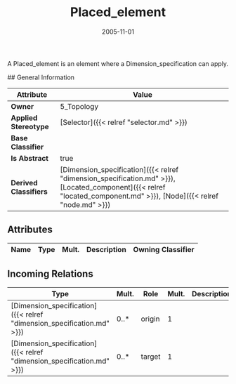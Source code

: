 ﻿---
title: Placed_element
toc: false
type: specs
date: "2005-11-01"
draft: false
specification: KBL
version: 2.3.sr1
documentType: "Recommendation"
elementType: Class
classes:
  - Placed_element
menu_name: kbl-2.3.sr1
---
<p>A Placed_element is an element where a Dimension_specification can apply.</p>
## General Information

| Attribute               | Value |
|-------------------------|-------|
| **Owner**               | 5_Topology |
| **Applied Stereotype**  | [Selector]({{< relref "selector.md" >}})<br/>  |
| **Base Classifier**     |   |
| **Is Abstract**         | true |
| **Derived Classifiers** | [Dimension_specification]({{< relref "dimension_specification.md" >}}), [Located_component]({{< relref "located_component.md" >}}), [Node]({{< relref "node.md" >}}) |

## Attributes
|  Name  |  Type  |  Mult.  |  Description  |  Owning Classifier  |
|--------|--------|---------|---------------|--------------|

##  Incoming Relations
|    Type  |   Mult.  |   Role    |   Mult.   |   Description  |
|----------|----------|-----------|-----------|----------------|
| [Dimension_specification]({{< relref "dimension_specification.md" >}}) | 0..* | origin | 1 |  |
| [Dimension_specification]({{< relref "dimension_specification.md" >}}) | 0..* | target | 1 |  |
